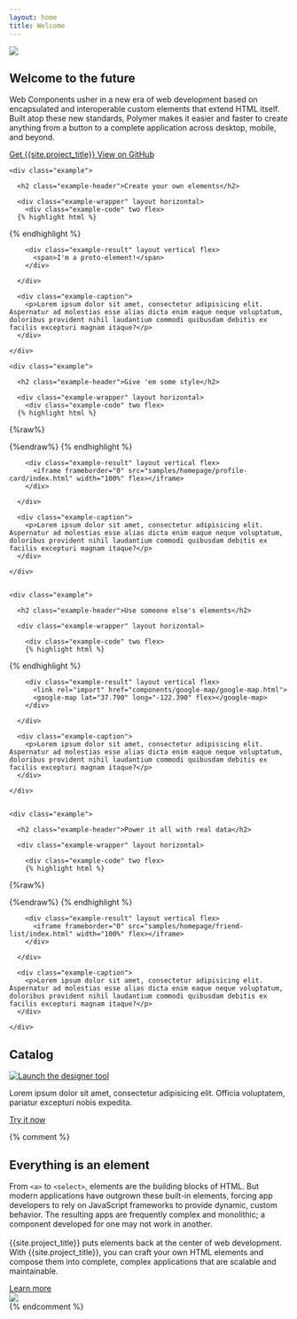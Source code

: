 ```yaml
---
layout: home
title: Welcome
---
```


<section id="future" class="main-bg">
  <div class="panel left">
    <img src="/images/logos/p-logo.svg">
    <summary>
      <h1>Welcome to the future</h1>
      <p>Web Components usher in a new era of web development based on encapsulated and interoperable custom elements that extend HTML itself. Built atop these new standards, Polymer makes it easier and faster to create anything from a button to a complete application across desktop, mobile, and beyond.</p>
      <a href="docs/start/getting-the-code.html">
        <paper-button raised unresolved>
          <core-icon icon="archive"></core-icon> Get {{site.project_title}}
        </paper-button>
      </a>
      <a href="https://github.com/polymer">
        <paper-button class="github" unresolved>
          <core-icon icon="social:post-github"></core-icon> View on GitHub
        </paper-button>
      </a>
    </summary>
  </div>
</section>

<section id="examples">
  <div class="panel">

    <div class="example">

      <h2 class="example-header">Create your own elements</h2>

      <div class="example-wrapper" layout horizontal>
        <div class="example-code" two flex>
      {% highlight html %}
<!-- Import Polymer dependency -->
<link rel="import" href="../polymer/polymer.html">

<!-- Register a new tag called proto-element -->
<script>
  Polymer({
    is: "proto-element",
    // add a callback to the element's prototype
    attached: function() {
      this.innerHTML = "I'm a proto-element!"
    }
  });
</script>

<!-- Use your new element -->
<proto-element></proto-element>
      {% endhighlight %}
        </div>
      
        <div class="example-result" layout vertical flex>
          <span>I'm a proto-element!</span>
        </div>

      </div>
      
      <div class="example-caption">
        <p>Lorem ipsum dolor sit amet, consectetur adipisicing elit. Aspernatur ad molestias esse alias dicta enim eaque neque voluptatum, doloribus provident nihil laudantium commodi quibusdam debitis ex facilis excepturi magnam itaque?</p>
      </div>

    </div>

    <div class="example">

      <h2 class="example-header">Give 'em some style</h2>

      <div class="example-wrapper" layout horizontal>
        <div class="example-code" two flex>
      {% highlight html %}
{%raw%}
<link rel="import" href="../../components/polymer/polymer.html">

<dom-module id="profile-card">
  <link rel="import" type="css" href="profile-card.css">
  <template>
    <img class="avatar" src="{{img}}" alt="polymer" height="80">
    <h3>{{name}}</h3>
  </template>
</dom-module>

<script>
  Polymer({
    is: 'profile-card',
    properties: {
      img: String,
      name: String
    }
  });
</script>

<profile-card img="https://goo.gl/9kw4kB"
              name="Eric Bidelman">
</profile-card>
{%endraw%}
      {% endhighlight %}
        </div>
      
        <div class="example-result" layout vertical flex>
          <iframe frameborder="0" src="samples/homepage/profile-card/index.html" width="100%" flex></iframe>
        </div>

      </div>
      
      <div class="example-caption">
        <p>Lorem ipsum dolor sit amet, consectetur adipisicing elit. Aspernatur ad molestias esse alias dicta enim eaque neque voluptatum, doloribus provident nihil laudantium commodi quibusdam debitis ex facilis excepturi magnam itaque?</p>
      </div>

    </div>


    <div class="example">

      <h2 class="example-header">Use someone else's elements</h2>
      
      <div class="example-wrapper" layout horizontal>

        <div class="example-code" two flex>
        {% highlight html %}
<!-- Polyfill Web Components support for older browsers -->
<script src="bower_components/webcomponentsjs/webcomponents-lite.min.js"></script>

<!-- Import element -->
<link rel="import" href="components/google-map/google-map.html">

<!-- Use element -->
<google-map lat="37.790" long="-122.390" flex></google-map>
        {% endhighlight %}
        </div>
        
        <div class="example-result" layout vertical flex>
          <link rel="import" href="components/google-map/google-map.html">
          <google-map lat="37.790" long="-122.390" flex></google-map>
        </div>
        
      </div>

      <div class="example-caption">
        <p>Lorem ipsum dolor sit amet, consectetur adipisicing elit. Aspernatur ad molestias esse alias dicta enim eaque neque voluptatum, doloribus provident nihil laudantium commodi quibusdam debitis ex facilis excepturi magnam itaque?</p>
      </div>

    </div>


    <div class="example">
      
      <h2 class="example-header">Power it all with real data</h2>
      
      <div class="example-wrapper" layout horizontal>
        
        <div class="example-code" two flex>
        {% highlight html %}
{%raw%}
<link rel="import" href="../firebase-element/firebase-element.html">

<dom-module id="friend-list">
  <link rel="import" type="css" href="friend-list.css">
  <template>
    <firebase-element data="{{data}}"
                      location="https://users1.firebaseio.com/users">
    </firebase-element>
    <template is="dom-repeat" items="{{data}}">
      <div class="row">
        <img src="{{item.img}}" alt="{{item.name}}" height="50">
        <span>{{item.name}}</span>
      </div>
    </template>
  </template>
</dom-module>

<script>
  Polymer({
    is: 'friend-list'
  });
</script>

<friend-list></friend-list>
{%endraw%}
        {% endhighlight %}
        </div>
        
        <div class="example-result" layout vertical flex>
          <iframe frameborder="0" src="samples/homepage/friend-list/index.html" width="100%" flex></iframe>
        </div>
        
      </div>

      <div class="example-caption">
        <p>Lorem ipsum dolor sit amet, consectetur adipisicing elit. Aspernatur ad molestias esse alias dicta enim eaque neque voluptatum, doloribus provident nihil laudantium commodi quibusdam debitis ex facilis excepturi magnam itaque?</p>
      </div>

    </div>

  </div>
</section>

<section id="catalog" class="main-purple">
  <div class="panel">
    <summary style="transform: translateZ(0);">
      <h1>Catalog</h1>
      <a href="https://polymer-designer.appspot.com" target="_blank">
        <img src="/images/designer_fadeout.png" alt="Launch the designer tool" title="Launch the designer tool">
      </a>
      <div>
        <p>
        Lorem ipsum dolor sit amet, consectetur adipisicing elit. Officia voluptatem, pariatur excepturi nobis expedita.
        </p>
        <a href="https://polymer-designer.appspot.com" target="_blank">
          <paper-button>
            <core-icon icon="arrow-forward"></core-icon> Try it now
          </paper-button>
        </a>
      </div>
    </summary>
  </div>
</section>

{% comment %}
<section id="everything-element" class="main-purple">
  <div class="panel right">
    <summary>
      <h1>Everything is an element</h1>
      <p>From <code>&lt;a&gt;</code> to <code>&lt;select&gt;</code>, elements are the building blocks of HTML. But modern applications have outgrown these built-in elements, forcing app developers to rely on JavaScript frameworks to provide dynamic, custom behavior.  The resulting apps are frequently complex and monolithic; a component developed for one may not work in another.
      <br><br>
      {{site.project_title}} puts elements back at the center of web development. With {{site.project_title}}, you can craft your own HTML elements and compose them into complete, complex applications that are scalable and maintainable.</p>
      <a href="docs/start/everything.html">
        <paper-button>
          <core-icon icon="arrow-forward"></core-icon> Learn more
        </paper-button>
      </a>
    </summary>
    <img src="/images/logos/p-elements.svg">
  </div>
</section>
{% endcomment %}
